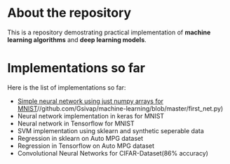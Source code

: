 # About the repository

This is a repository demostrating practical implementation of **machine learning algorithms** and **deep learning models**.


# Implementations so far

Here is the list of implementations so far:

* [Simple neural network using just numpy arrays for MNIST](https:)//github.com/Gsivap/machine-learning/blob/master/first_net.py)
* Neural network implementation in keras for MNIST
* Neural network in Tensorflow for MNIST
* SVM implementation using sklearn and synthetic seperable data
* Regression in sklearn on Auto MPG dataset
* Regression in Tensorflow on Auto MPG dataset
* Convolutional Neural Networks for CIFAR-Dataset(86% accuracy)


